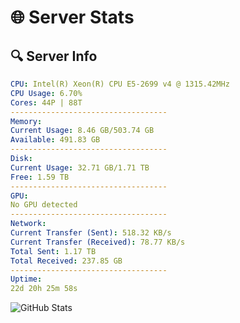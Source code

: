 # 🌐 Server Stats
## 🔍 Server Info
```yaml
CPU: Intel(R) Xeon(R) CPU E5-2699 v4 @ 1315.42MHz
CPU Usage: 6.70%
Cores: 44P | 88T
-----------------------------------
Memory:
Current Usage: 8.46 GB/503.74 GB
Available: 491.83 GB
-----------------------------------
Disk:
Current Usage: 32.71 GB/1.71 TB
Free: 1.59 TB
-----------------------------------
GPU:
No GPU detected
-----------------------------------
Network:
Current Transfer (Sent): 518.32 KB/s
Current Transfer (Received): 78.77 KB/s
Total Sent: 1.17 TB
Total Received: 237.85 GB
-----------------------------------
Uptime:
22d 20h 25m 58s
```
![GitHub Stats](https://img.shields.io/badge/Updated-2025-05-12_13:34:46-blue)